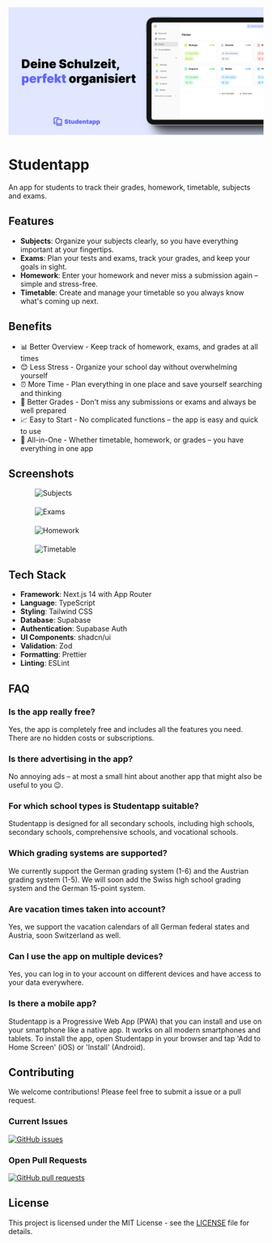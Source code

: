 ![Studentapp-Banner](/src/app/opengraph-image.png)

# Studentapp

An app for students to track their grades, homework, timetable, subjects and exams.

## Features

- **Subjects**: Organize your subjects clearly, so you have everything important at your fingertips.
- **Exams**: Plan your tests and exams, track your grades, and keep your goals in sight.
- **Homework**: Enter your homework and never miss a submission again – simple and stress-free.
- **Timetable**: Create and manage your timetable so you always know what's coming up next.

## Benefits

- 📊 Better Overview - Keep track of homework, exams, and grades at all times
- 😊 Less Stress - Organize your school day without overwhelming yourself
- ⏰ More Time - Plan everything in one place and save yourself searching and thinking
- 🎯 Better Grades - Don't miss any submissions or exams and always be well prepared
- 📈 Easy to Start - No complicated functions – the app is easy and quick to use
- 📱 All-in-One - Whether timetable, homework, or grades – you have everything in one app

## Screenshots

<div style="display: flex; gap: 20px; flex-wrap: wrap; justify-content: center;">
  <img src="https://ygokgtgl7r.ufs.sh/f/UZ4yvln5I9S505vMY1G2IlcvhrjQdFX0UkZtYwH6x9opmSsD" alt="Subjects" width="400"/>
  <img src="https://ygokgtgl7r.ufs.sh/f/UZ4yvln5I9S51yrcXFquXPH0mjOyn78abUdv94Z3lwCJxeRT" alt="Exams" width="400"/>
  <img src="https://ygokgtgl7r.ufs.sh/f/UZ4yvln5I9S5V5i0FLuQ6P3E2zgFTukCjNGOtqW8U5bhIwyD" alt="Homework" width="400"/>
  <img src="https://ygokgtgl7r.ufs.sh/f/UZ4yvln5I9S5IplF0AwLqvXCDgkZlWrsOKpz5w8QEY9PMnG6" alt="Timetable" width="400"/>
</div>

## Tech Stack

- **Framework**: Next.js 14 with App Router
- **Language**: TypeScript
- **Styling**: Tailwind CSS
- **Database**: Supabase
- **Authentication**: Supabase Auth
- **UI Components**: shadcn/ui
- **Validation**: Zod
- **Formatting**: Prettier
- **Linting**: ESLint

## FAQ

### Is the app really free?

Yes, the app is completely free and includes all the features you need. There are no hidden costs or subscriptions.

### Is there advertising in the app?

No annoying ads – at most a small hint about another app that might also be useful to you 😉.

### For which school types is Studentapp suitable?

Studentapp is designed for all secondary schools, including high schools, secondary schools, comprehensive schools, and vocational schools.

### Which grading systems are supported?

We currently support the German grading system (1-6) and the Austrian grading system (1-5). We will soon add the Swiss high school grading system and the German 15-point system.

### Are vacation times taken into account?

Yes, we support the vacation calendars of all German federal states and Austria, soon Switzerland as well.

### Can I use the app on multiple devices?

Yes, you can log in to your account on different devices and have access to your data everywhere.

### Is there a mobile app?

Studentapp is a Progressive Web App (PWA) that you can install and use on your smartphone like a native app. It works on all modern smartphones and tablets. To install the app, open Studentapp in your browser and tap 'Add to Home Screen' (iOS) or 'Install' (Android).

## Contributing

We welcome contributions! Please feel free to submit a issue or a pull request.

### Current Issues

[![GitHub issues](https://img.shields.io/github/issues/johannesschiessl/Studentapp.svg)](https://github.com/johannesschiessl/Studentapp/issues)

### Open Pull Requests

[![GitHub pull requests](https://img.shields.io/github/issues-pr/johannesschiessl/Studentapp.svg)](https://github.com/johannesschiessl/Studentapp/pulls)

## License

This project is licensed under the MIT License - see the [LICENSE](LICENSE) file for details.
